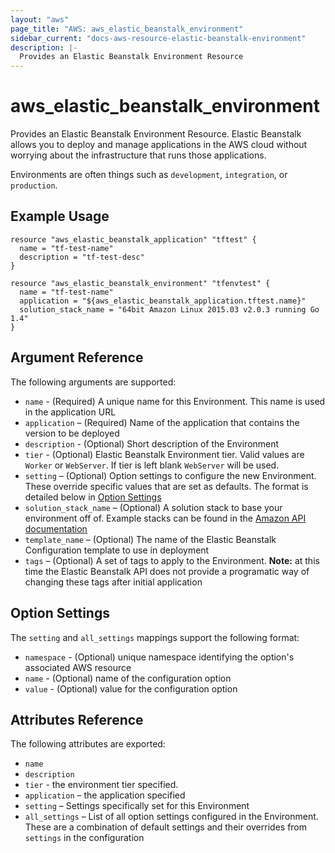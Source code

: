 ```yaml
---
layout: "aws"
page_title: "AWS: aws_elastic_beanstalk_environment"
sidebar_current: "docs-aws-resource-elastic-beanstalk-environment"
description: |-
  Provides an Elastic Beanstalk Environment Resource
---
```


# aws\_elastic\_beanstalk\_<wbr>environment

Provides an Elastic Beanstalk Environment Resource. Elastic Beanstalk allows 
you to deploy and manage applications in the AWS cloud without worrying about 
the infrastructure that runs those applications.

Environments are often things such as `development`, `integration`, or 
`production`.

## Example Usage


```
resource "aws_elastic_beanstalk_application" "tftest" {
  name = "tf-test-name"
  description = "tf-test-desc"
}

resource "aws_elastic_beanstalk_environment" "tfenvtest" {
  name = "tf-test-name"
  application = "${aws_elastic_beanstalk_application.tftest.name}"
  solution_stack_name = "64bit Amazon Linux 2015.03 v2.0.3 running Go 1.4"
}
```

## Argument Reference

The following arguments are supported:

* `name` - (Required) A unique name for this Environment. This name is used 
  in the application URL
* `application` – (Required) Name of the application that contains the version 
  to be deployed
* `description` - (Optional) Short description of the Environment 
* `tier` - (Optional) Elastic Beanstalk Environment tier. Valid values are `Worker` 
  or `WebServer`. If tier is left blank `WebServer` will be used.
* `setting` – (Optional) Option settings to configure the new Environment. These
  override specific values that are set as defaults. The format is detailed
  below in [Option Settings](#option-settings)
* `solution_stack_name` – (Optional) A solution stack to base your environment
off of. Example stacks can be found in the [Amazon API documentation][1]
* `template_name` – (Optional) The name of the Elastic Beanstalk Configuration 
  template to use in deployment
* `tags` – (Optional) A set of tags to apply to the Environment. **Note:** at
this time the Elastic Beanstalk API does not provide a programatic way of
changing these tags after initial application


<a id="option-settings"></a>
## Option Settings

The `setting` and `all_settings` mappings support the following format:

* `namespace` - (Optional) unique namespace identifying the option's 
  associated AWS resource
* `name` - (Optional) name of the configuration option
* `value` - (Optional) value for the configuration option

## Attributes Reference

The following attributes are exported:

* `name`
* `description`
* `tier` - the environment tier specified. 
* `application` – the application specified
* `setting` – Settings specifically set for this Environment
* `all_settings` – List of all option settings configured in the Environment. These
  are a combination of default settings and their overrides from `settings` in
  the configuration 


[1]: http://docs.aws.amazon.com/fr_fr/elasticbeanstalk/latest/dg/concepts.platforms.html


